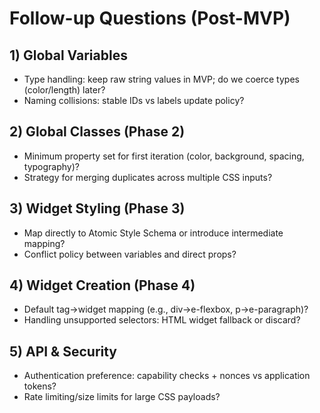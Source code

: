 # Follow-up Questions (Post-MVP)

## 1) Global Variables
- Type handling: keep raw string values in MVP; do we coerce types (color/length) later?
- Naming collisions: stable IDs vs labels update policy?

## 2) Global Classes (Phase 2)
- Minimum property set for first iteration (color, background, spacing, typography)?
- Strategy for merging duplicates across multiple CSS inputs?

## 3) Widget Styling (Phase 3)
- Map directly to Atomic Style Schema or introduce intermediate mapping?
- Conflict policy between variables and direct props?

## 4) Widget Creation (Phase 4)
- Default tag→widget mapping (e.g., div→e-flexbox, p→e-paragraph)?
- Handling unsupported selectors: HTML widget fallback or discard?

## 5) API & Security
- Authentication preference: capability checks + nonces vs application tokens?
- Rate limiting/size limits for large CSS payloads?

